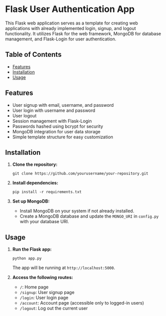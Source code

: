 # Flask User Authentication App

This Flask web application serves as a template for creating web applications with already implemented login, signup, and logout functionality. It utilizes Flask for the web framework, MongoDB for database management, and Flask-Login for user authentication.

## Table of Contents

- [Features](#features)
- [Installation](#installation)
- [Usage](#usage)

## Features

-   User signup with email, username, and password
-   User login with username and password
-   User logout
-   Session management with Flask-Login
-   Passwords hashed using bcrypt for security
-   MongoDB integration for user data storage
-   Simple template structure for easy customization

## Installation

1.  **Clone the repository:**
    
    
    `git clone https://github.com/yourusername/your-repository.git` 
    
2.  **Install dependencies:**
    
    
    `pip install -r requirements.txt` 
    
3.  **Set up MongoDB:**
    
    -   Install MongoDB on your system if not already installed.
    -   Create a MongoDB database and update the `MONGO_URI` in `config.py` with your database URI.

## Usage

1.  **Run the Flask app:**
        
    `python app.py` 
    
    The app will be running at `http://localhost:5000`.
    
2.  **Access the following routes:**
    
    -   `/`: Home page
    -   `/signup`: User signup page
    -   `/login`: User login page
    -   `/account`: Account page (accessible only to logged-in users)
    -   `/logout`: Log out the current user
